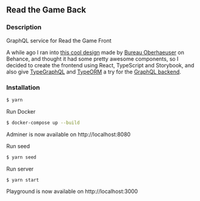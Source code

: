 ## Read the Game Back

### Description

GraphQL service for Read the Game Front

A while ago I ran into [this cool design](https://www.behance.net/gallery/55747919/read-the-gamecom) made by [Bureau Oberhaeuser](https://oberhaeuser.info/) on Behance, and thought it had some pretty awesome components, so I decided to create the frontend using React, TypeScript and Storybook, and also give [TypeGraphQL](https://typegraphql.com) and [TypeORM](https://typeorm.io/) a try for the [GraphQL backend](https://github.com/stewartrule/read-the-game-back).

### Installation

```bash
$ yarn
```

Run Docker

```bash
$ docker-compose up --build
```

Adminer is now available on http://localhost:8080

Run seed

```bash
$ yarn seed
```

Run server

```bash
$ yarn start
```

Playground is now available on http://localhost:3000
